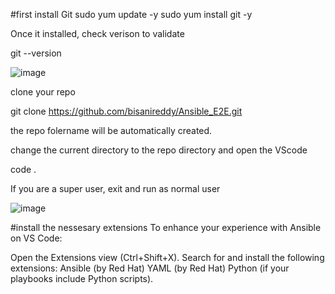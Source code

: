 #first install Git 
sudo yum update -y
sudo yum install git -y

Once it installed, check verison to validate

git --version

![image](https://github.com/user-attachments/assets/5d4cae9c-3dcf-4672-964c-f0dfd08fa2e5)


clone your repo

git clone https://github.com/bisanireddy/Ansible_E2E.git

the repo folername will be automatically created.

change the current directory to the repo directory and open the VScode

code .


If you are a super user, exit and run as normal user

![image](https://github.com/user-attachments/assets/2f7ed5c6-3a7d-4a46-a23c-887fa6bf2527)

#install the nessesary extensions
To enhance your experience with Ansible on VS Code:

Open the Extensions view (Ctrl+Shift+X).
Search for and install the following extensions:
Ansible (by Red Hat)
YAML (by Red Hat)
Python (if your playbooks include Python scripts).
